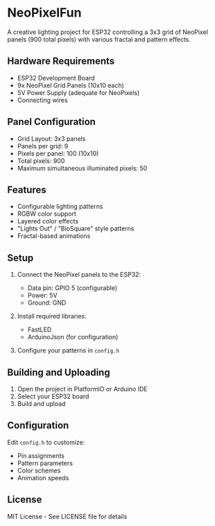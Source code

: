 # NeoPixelFun

A creative lighting project for ESP32 controlling a 3x3 grid of NeoPixel panels (900 total pixels) with various fractal and pattern effects.

## Hardware Requirements

- ESP32 Development Board
- 9x NeoPixel Grid Panels (10x10 each)
- 5V Power Supply (adequate for NeoPixels)
- Connecting wires

## Panel Configuration

- Grid Layout: 3x3 panels
- Panels per grid: 9
- Pixels per panel: 100 (10x10)
- Total pixels: 900
- Maximum simultaneous illuminated pixels: 50

## Features

- Configurable lighting patterns
- RGBW color support
- Layered color effects
- "Lights Out" / "BioSquare" style patterns
- Fractal-based animations

## Setup

1. Connect the NeoPixel panels to the ESP32:
   - Data pin: GPIO 5 (configurable)
   - Power: 5V
   - Ground: GND

2. Install required libraries:
   - FastLED
   - ArduinoJson (for configuration)

3. Configure your patterns in `config.h`

## Building and Uploading

1. Open the project in PlatformIO or Arduino IDE
2. Select your ESP32 board
3. Build and upload

## Configuration

Edit `config.h` to customize:
- Pin assignments
- Pattern parameters
- Color schemes
- Animation speeds

## License

MIT License - See LICENSE file for details
